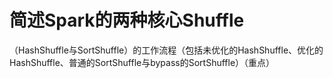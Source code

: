 # 简述Spark的两种核心Shuffle

（HashShuffle与SortShuffle）的工作流程（包括未优化的HashShuffle、优化的HashShuffle、普通的SortShuffle与bypass的SortShuffle）（重点）